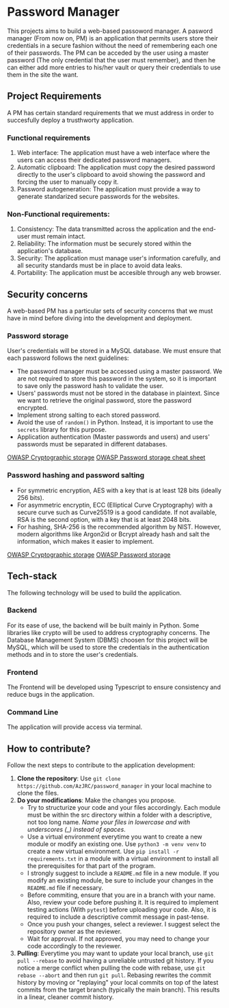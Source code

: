 # Password Manager

This projects aims to build a web-based passoword manager. A pasword manager (From now on, PM) is an application that permits users store their credentials in a secure fashion without the need of remembering each one of their passwords. The PM can be acceded by the user using a master password (The only credential that the user must remember), and then he can either add more entries to his/her vault or query their credentials to use them in the site the want.

## Project Requirements

A PM has certain standard requirements that we must address in order to succesfully deploy a trusthworty application.

### Functional requirements

1. Web interface: The application must have a web interface where the users can access their dedicated password managers.
2. Automatic clipboard: The application must copy the desired password directly to the user's clipboard to avoid showing the password and forcing the user to manually copy it.
3. Password autogeneration: The application must provide a way to generate standarized secure passwords for the websites.

### Non-Functional requirements:

1. Consistency: The data transmitted across the application and the end-user must remain intact.
2. Reliability: The information must be securely stored within the application's database.
3. Security: The application must manage user's information carefully, and all security standards must be in place to avoid data leaks.
4. Portability: The application must be accesible through any web browser.

## Security concerns

A web-based PM has a particular sets of security concerns that we must have in mind before diving into the development and deployment.

### Password storage

User's credentials will be stored in a MySQL database. We must ensure that each password follows the next guidelines:

- The password manager must be accessed using a master password. We are not required to store this password in the system, so it is important to save only the password hash to validate the user.
- Users' passwords must not be stored in the database in plaintext. Since we want to retrieve the original password, store the password encrypted.	
- Implement strong salting to each stored password.
- Avoid the use of `random()` in Python. Instead, it is important to use the `secrets` library for this purpose.
- Application authentication (Master passwords and users) and users' passwords must be separated in different databases.

[OWASP Cryptographic storage](https://cheatsheetseries.owasp.org/cheatsheets/Cryptographic_Storage_Cheat_Sheet.html)
[OWASP Password storage cheat sheet](https://owasp.deteact.com/cheat/cheatsheets/Password_Storage_Cheat_Sheet.html)

### Password hashing and password salting

- For symmetric encryption, AES with a key that is at least 128 bits (ideally 256 bits).
- For asymmetric encryptin, ECC (Elliptical Curve Cryptography) with a secure curve such as Curve25519 is a good candidate. If not available, RSA is the second option, with a key that is at least 2048 bits.
- For hashing, SHA-256 is the recommended algorithm by NIST. However, modern algorithms like Argon2id or Bcrypt already hash and salt the information, which makes it easier to implement.

[OWASP Cryptographic storage](https://cheatsheetseries.owasp.org/cheatsheets/Cryptographic_Storage_Cheat_Sheet.html)
[OWASP Password storage](https://cheatsheetseries.owasp.org/cheatsheets/Password_Storage_Cheat_Sheet.html)

## Tech-stack

The following technology will be used to build the application.

### Backend

For its ease of use, the backend will be built mainly in Python. Some libraries like crypto will be used to address cryptography concerns. The Database Management System (DBMS) choosen for this project will be MySQL, which will be used to store the credentials in the authentication methods and in to store the user's credentials.

### Frontend

The Frontend will be developed using Typescript to ensure consistency and reduce bugs in the application.

### Command Line

The application will provide access via terminal.

## How to contribute?

Follow the next steps to contribute to the application development:

1. **Clone the repository**: Use `git clone https://github.com/AzJRC/password_manager` in your local machine to clone the files.
2. **Do your modifications**: Make the changes you propose.
	- Try to structurize your code and your files accordingly. Each module must be within the src directory within a folder with a descriptive, not too long name. *Name your files in lowercase and with underscores (_) instead of spaces*.
	- Use a virtual environment everytime you want to create a new module or modify an existing one. Use `python3 -m venv venv` to create a new virtual environment. Use `pip install -r requirements.txt` in a module with a virtual environment to install all the prerequisites for that part of the program.
	- I strongly suggest to include a `README.md` file in a new module. If you modify an existing module, be sure to include your changes in the `README.md` file if necessary.
	- Before commiting, ensure that you are in a branch with your name. Also, review your code before pushing it. It is required to implement testing actions (With `pytest`) before uploading your code. Also, it is required to include a descriptive commit message in past-tense.
	- Once you push your changes, select a reviewer. I suggest select the repository owner as the reviewer.
	- Wait for approval. If not approved, you may need to change your code accordingly to the reviewer.
3. **Pulling**: Everytime you may want to update your local branch, use `git pull --rebase` to avoid having a unreliable untrusted git history. If you notice a merge conflict when pulling the code with rebase, use `git rebase --abort` and then run `git pull`. Rebasing rewrites the commit history by moving or "replaying" your local commits on top of the latest commits from the target branch (typically the main branch). This results in a linear, cleaner commit history.
 
